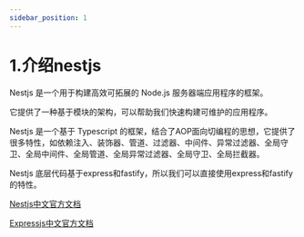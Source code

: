 ```yaml
---
sidebar_position: 1
---
```


# 1.介绍nestjs

Nestjs 是一个用于构建高效可拓展的 Node.js 服务器端应用程序的框架。

它提供了一种基于模块的架构，可以帮助我们快速构建可维护的应用程序。

Nestjs 是一个基于 Typescript 的框架，结合了AOP面向切编程的思想，它提供了很多特性，如依赖注入、装饰器、管道、过滤器、中间件、异常过滤器、全局守卫、全局中间件、全局管道、全局异常过滤器、全局守卫、全局拦截器。

Nestjs 底层代码基于express和fastify，所以我们可以直接使用express和fastify的特性。

[Nestjs中文官方文档](https://docs.nestjs.cn/)

[Expressjs中文官方文档](https://www.expressjs.com.cn/)

